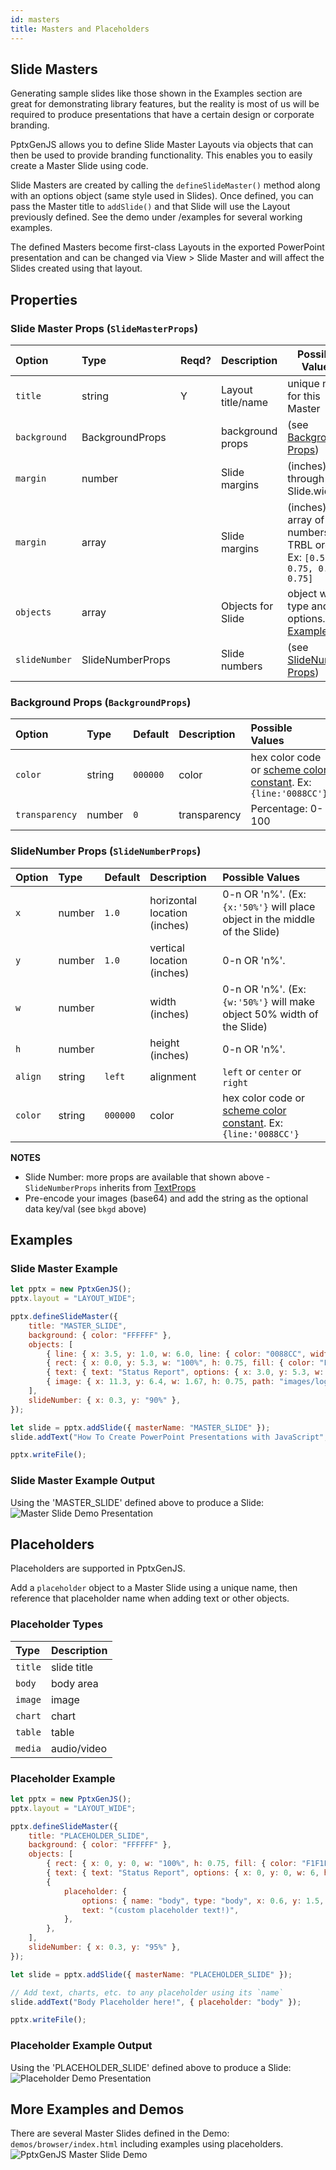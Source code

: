 ```yaml
---
id: masters
title: Masters and Placeholders
---
```


## Slide Masters

Generating sample slides like those shown in the Examples section are great for demonstrating library features,
but the reality is most of us will be required to produce presentations that have a certain design or
corporate branding.

PptxGenJS allows you to define Slide Master Layouts via objects that can then be used to provide branding
functionality. This enables you to easily create a Master Slide using code.

Slide Masters are created by calling the `defineSlideMaster()` method along with an options object
(same style used in Slides). Once defined, you can pass the Master title to `addSlide()` and that Slide will
use the Layout previously defined. See the demo under /examples for several working examples.

The defined Masters become first-class Layouts in the exported PowerPoint presentation and can be changed
via View > Slide Master and will affect the Slides created using that layout.

## Properties

### Slide Master Props (`SlideMasterProps`)

| Option        | Type             | Reqd? | Description       | Possible Values                                                       |
| :------------ | :--------------- | :---- | :---------------- | --------------------------------------------------------------------- |
| `title`       | string           | Y     | Layout title/name | unique name for this Master                                           |
| `background`  | BackgroundProps  |       | background props  | (see [Background Props](#background-props-backgroundprops))           |
| `margin`      | number           |       | Slide margins     | (inches) 0.0 through Slide.width                                      |
| `margin`      | array            |       | Slide margins     | (inches) array of numbers in TRBL order. Ex: `[0.5, 0.75, 0.5, 0.75]` |
| `objects`     | array            |       | Objects for Slide | object with type and options. [Example](/PptxGenJS/demo/#templates)   |
| `slideNumber` | SlideNumberProps |       | Slide numbers     | (see [SlideNumber Props](#slidenumber-props-slidenumberprops))        |

### Background Props (`BackgroundProps`)

| Option         | Type   | Default  | Description  | Possible Values                                                                                           |
| :------------- | :----- | :------- | :----------- | :-------------------------------------------------------------------------------------------------------- |
| `color`        | string | `000000` | color        | hex color code or [scheme color constant](/PptxGenJS/docs/shapes-and-schemes). Ex: `{line:'0088CC'}` |
| `transparency` | number | `0`      | transparency | Percentage: 0-100                                                                                         |

### SlideNumber Props (`SlideNumberProps`)

| Option  | Type   | Default  | Description                  | Possible Values                                                                                           |
| :------ | :----- | :------- | :--------------------------- | :-------------------------------------------------------------------------------------------------------- |
| `x`     | number | `1.0`    | horizontal location (inches) | 0-n OR 'n%'. (Ex: `{x:'50%'}` will place object in the middle of the Slide)                               |
| `y`     | number | `1.0`    | vertical location (inches)   | 0-n OR 'n%'.                                                                                              |
| `w`     | number |          | width (inches)               | 0-n OR 'n%'. (Ex: `{w:'50%'}` will make object 50% width of the Slide)                                    |
| `h`     | number |          | height (inches)              | 0-n OR 'n%'.                                                                                              |
| `align` | string | `left`   | alignment                    | `left` or `center` or `right`                                                                             |
| `color` | string | `000000` | color                        | hex color code or [scheme color constant](/PptxGenJS/docs/shapes-and-schemes). Ex: `{line:'0088CC'}` |

**NOTES**

-   Slide Number: more props are available that shown above - `SlideNumberProps` inherits from [TextProps](/PptxGenJS/docs/api-text.html)
-   Pre-encode your images (base64) and add the string as the optional data key/val (see `bkgd` above)

## Examples

### Slide Master Example

```javascript
let pptx = new PptxGenJS();
pptx.layout = "LAYOUT_WIDE";

pptx.defineSlideMaster({
    title: "MASTER_SLIDE",
    background: { color: "FFFFFF" },
    objects: [
        { line: { x: 3.5, y: 1.0, w: 6.0, line: { color: "0088CC", width: 5 } } },
        { rect: { x: 0.0, y: 5.3, w: "100%", h: 0.75, fill: { color: "F1F1F1" } } },
        { text: { text: "Status Report", options: { x: 3.0, y: 5.3, w: 5.5, h: 0.75 } } },
        { image: { x: 11.3, y: 6.4, w: 1.67, h: 0.75, path: "images/logo.png" } },
    ],
    slideNumber: { x: 0.3, y: "90%" },
});

let slide = pptx.addSlide({ masterName: "MASTER_SLIDE" });
slide.addText("How To Create PowerPoint Presentations with JavaScript", { x: 0.5, y: 0.7, fontSize: 18 });

pptx.writeFile();
```

### Slide Master Example Output

Using the 'MASTER_SLIDE' defined above to produce a Slide:
![Master Slide Demo Presentation](./assets/ex-master-slide-output.png)

## Placeholders

Placeholders are supported in PptxGenJS.

Add a `placeholder` object to a Master Slide using a unique name, then reference that placeholder
name when adding text or other objects.

### Placeholder Types

| Type    | Description |
| :------ | :---------- |
| `title` | slide title |
| `body`  | body area   |
| `image` | image       |
| `chart` | chart       |
| `table` | table       |
| `media` | audio/video |

### Placeholder Example

```javascript
let pptx = new PptxGenJS();
pptx.layout = "LAYOUT_WIDE";

pptx.defineSlideMaster({
    title: "PLACEHOLDER_SLIDE",
    background: { color: "FFFFFF" },
    objects: [
        { rect: { x: 0, y: 0, w: "100%", h: 0.75, fill: { color: "F1F1F1" } } },
        { text: { text: "Status Report", options: { x: 0, y: 0, w: 6, h: 0.75 } } },
        {
            placeholder: {
                options: { name: "body", type: "body", x: 0.6, y: 1.5, w: 12, h: 5.25 },
                text: "(custom placeholder text!)",
            },
        },
    ],
    slideNumber: { x: 0.3, y: "95%" },
});

let slide = pptx.addSlide({ masterName: "PLACEHOLDER_SLIDE" });

// Add text, charts, etc. to any placeholder using its `name`
slide.addText("Body Placeholder here!", { placeholder: "body" });

pptx.writeFile();
```

### Placeholder Example Output

Using the 'PLACEHOLDER_SLIDE' defined above to produce a Slide:
![Placeholder Demo Presentation](./assets/ex-master-slide-placeholder-output.png)

## More Examples and Demos

There are several Master Slides defined in the Demo: `demos/browser/index.html` including examples using placeholders.
![PptxGenJS Master Slide Demo](./assets/ex-master-slide-demo.png)
